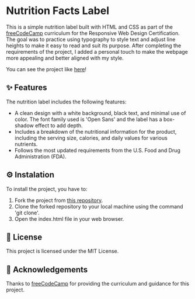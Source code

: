 # Nutrition Facts Label
This is a simple  nutrition label built with HTML and CSS as part of the [freeCodeCamp](https://www.freecodecamp.org/) curriculum for the Responsive Web Design Certification. The goal was to practice using typography to style text and adjust line heights to make it easy to read and suit its purpose. After completing the requirements of the project,  I added a personal touch to make the webpage more appealing and better aligned with my style.

You can see the project like [here](https://larissasoares.com/projects/nutrition%20facts%20label/)!

## ✨ Features
The nutrition label includes the following features:

* A clean design with a white background, black text, and minimal use of color. The font family used is 'Open Sans' and the label has a box-shadow effect to add depth.
* Includes a breakdown of the nutritional information for the product, including the serving size, calories, and daily values for various nutrients.
* Follows the most updated requirements from the U.S. Food and Drug Administration (FDA).

## ⚙️ Instalation
To install the project, you have to:

1. Fork the project from [this repository](https://github.com/larissasoarre/NutritionFactsLabel).
2. Clone the forked repository to your local machine using the command 'git clone'.
3. Open the index.html file in your web browser.


## 🧾 License
This project is licensed under the MIT License.

## 🥰 Acknowledgements
Thanks to [freeCodeCamp](https://www.freecodecamp.org/) for providing the curriculum and guidance for this project.